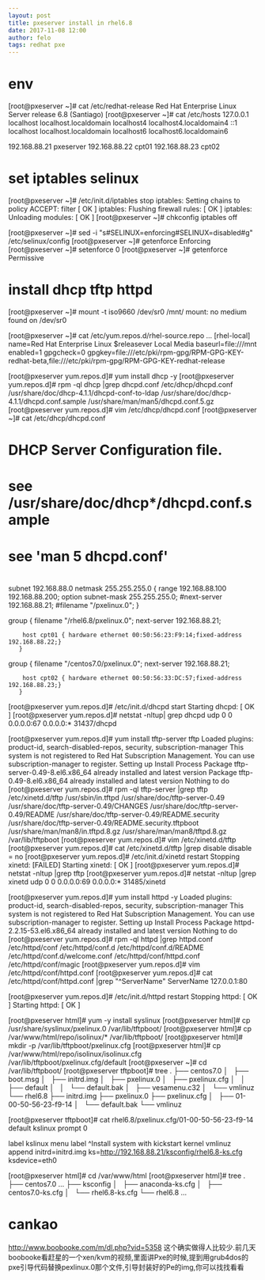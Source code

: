 ```yaml
---
layout: post
title: pxeserver install in rhel6.8
date: 2017-11-08 12:00
author: felo
tags: redhat pxe
---
```



# env

[root@pxeserver ~]# cat /etc/redhat-release
Red Hat Enterprise Linux Server release 6.8 (Santiago)
[root@pxeserver ~]# cat /etc/hosts
127.0.0.1   localhost localhost.localdomain localhost4 localhost4.localdomain4
::1         localhost localhost.localdomain localhost6 localhost6.localdomain6


192.168.88.21 pxeserver
192.168.88.22 cpt01
192.168.88.23 cpt02

# set iptables selinux

[root@pxeserver ~]# /etc/init.d/iptables stop
iptables: Setting chains to policy ACCEPT: filter          [  OK  ]
iptables: Flushing firewall rules:                         [  OK  ]
iptables: Unloading modules:                               [  OK  ]
[root@pxeserver ~]# chkconfig iptables off

[root@pxeserver ~]# sed -i "s#SELINUX=enforcing#SELINUX=disabled#g" /etc/selinux/config
[root@pxeserver ~]# getenforce
Enforcing
[root@pxeserver ~]# setenforce 0
[root@pxeserver ~]# getenforce
Permissive


# install dhcp tftp httpd 

[root@pxeserver ~]# mount -t iso9660 /dev/sr0 /mnt/
mount: no medium found on /dev/sr0

[root@pxeserver ~]# cat /etc/yum.repos.d/rhel-source.repo
...
[rhel-local]
name=Red Hat Enterprise Linux $releasever Local Media
baseurl=file:///mnt
enabled=1
gpgcheck=0
gpgkey=file:///etc/pki/rpm-gpg/RPM-GPG-KEY-redhat-beta,file:///etc/pki/rpm-gpg/RPM-GPG-KEY-redhat-release

[root@pxeserver yum.repos.d]# yum install dhcp -y
[root@pxeserver yum.repos.d]# rpm -ql dhcp |grep dhcpd.conf
/etc/dhcp/dhcpd.conf
/usr/share/doc/dhcp-4.1.1/dhcpd-conf-to-ldap
/usr/share/doc/dhcp-4.1.1/dhcpd.conf.sample
/usr/share/man/man5/dhcpd.conf.5.gz
[root@pxeserver yum.repos.d]# vim /etc/dhcp/dhcpd.conf
[root@pxeserver ~]# cat /etc/dhcp/dhcpd.conf
#
# DHCP Server Configuration file.
#   see /usr/share/doc/dhcp*/dhcpd.conf.sample
#   see 'man 5 dhcpd.conf'
#
subnet 192.168.88.0 netmask 255.255.255.0 {
        range 192.168.88.100 192.168.88.200;
        option subnet-mask 255.255.255.0;
        #next-server 192.168.88.21;
        #filename "/pxelinux.0";
       }

group  {
        filename "/rhel6.8/pxelinux.0";
        next-server 192.168.88.21;

        host cpt01 { hardware ethernet 00:50:56:23:F9:14;fixed-address 192.168.88.22;}
       }

group  {
        filename "/centos7.0/pxelinux.0";
        next-server 192.168.88.21;

        host cpt02 { hardware ethernet 00:50:56:33:DC:57;fixed-address 192.168.88.23;}
       }

[root@pxeserver yum.repos.d]# /etc/init.d/dhcpd start
Starting dhcpd:                                            [  OK  ]
[root@pxeserver yum.repos.d]# netstat -nltup| grep dhcpd
udp        0      0 0.0.0.0:67                  0.0.0.0:*                               31437/dhcpd

[root@pxeserver yum.repos.d]# yum install tftp-server tftp
Loaded plugins: product-id, search-disabled-repos, security, subscription-manager
This system is not registered to Red Hat Subscription Management. You can use subscription-manager to register.
Setting up Install Process
Package tftp-server-0.49-8.el6.x86_64 already installed and latest version
Package tftp-0.49-8.el6.x86_64 already installed and latest version
Nothing to do
[root@pxeserver yum.repos.d]# rpm -ql tftp-server |grep tftp
/etc/xinetd.d/tftp
/usr/sbin/in.tftpd
/usr/share/doc/tftp-server-0.49
/usr/share/doc/tftp-server-0.49/CHANGES
/usr/share/doc/tftp-server-0.49/README
/usr/share/doc/tftp-server-0.49/README.security
/usr/share/doc/tftp-server-0.49/README.security.tftpboot
/usr/share/man/man8/in.tftpd.8.gz
/usr/share/man/man8/tftpd.8.gz
/var/lib/tftpboot
[root@pxeserver yum.repos.d]# vim /etc/xinetd.d/tftp
[root@pxeserver yum.repos.d]# cat /etc/xinetd.d/tftp |grep disable
        disable                 = no
[root@pxeserver yum.repos.d]# /etc/init.d/xinetd restart
Stopping xinetd:                                           [FAILED]
Starting xinetd:                                           [  OK  ]
[root@pxeserver yum.repos.d]# netstat -nltup |grep tftp
[root@pxeserver yum.repos.d]# netstat -nltup |grep xinetd
udp        0      0 0.0.0.0:69                  0.0.0.0:*                               31485/xinetd

[root@pxeserver yum.repos.d]# yum install httpd -y
Loaded plugins: product-id, search-disabled-repos, security, subscription-manager
This system is not registered to Red Hat Subscription Management. You can use subscription-manager to register.
Setting up Install Process
Package httpd-2.2.15-53.el6.x86_64 already installed and latest version
Nothing to do
[root@pxeserver yum.repos.d]# rpm -ql httpd |grep httpd.conf
/etc/httpd/conf
/etc/httpd/conf.d
/etc/httpd/conf.d/README
/etc/httpd/conf.d/welcome.conf
/etc/httpd/conf/httpd.conf
/etc/httpd/conf/magic
[root@pxeserver yum.repos.d]# vim /etc/httpd/conf/httpd.conf
[root@pxeserver yum.repos.d]# cat /etc/httpd/conf/httpd.conf |grep "^ServerName"
ServerName 127.0.0.1:80

[root@pxeserver yum.repos.d]# /etc/init.d/httpd restart
Stopping httpd:                                            [  OK  ]
Starting httpd:                                            [  OK  ]

[root@pxeserver html]# yum -y install syslinux
[root@pxeserver html]# cp /usr/share/syslinux/pxelinux.0 /var/lib/tftpboot/
[root@pxeserver html]# cp /var/www/html/repo/isolinux/* /var/lib/tftpboot/
[root@pxeserver html]# mkdir -p /var/lib/tftpboot/pxelinux.cfg
[root@pxeserver html]# cp /var/www/html/repo/isolinux/isolinux.cfg /var/lib/tftpboot/pxelinux.cfg/default
[root@pxeserver ~]# cd /var/lib/tftpboot/
[root@pxeserver tftpboot]# tree
.
├── centos7.0
│   ├── boot.msg
│   ├── initrd.img
│   ├── pxelinux.0
│   ├── pxelinux.cfg
│   │   ├── default
│   │   └── default.bak
│   ├── vesamenu.c32
│   └── vmlinuz
└── rhel6.8
    ├── initrd.img
    ├── pxelinux.0
    ├── pxelinux.cfg
    │   ├── 01-00-50-56-23-f9-14
    │   └── default.bak
    └── vmlinuz

[root@pxeserver tftpboot]# cat rhel6.8/pxelinux.cfg/01-00-50-56-23-f9-14
default kslinux
prompt 0

label kslinux
  menu label ^Install system with kickstart
  kernel vmlinuz
  append initrd=initrd.img ks=http://192.168.88.21/ksconfig/rhel6.8-ks.cfg ksdevice=eth0

[root@pxeserver html]# cd /var/www/html
[root@pxeserver html]# tree
.
├── centos7.0
	...
├── ksconfig
│   ├── anaconda-ks.cfg
│   ├── centos7.0-ks.cfg
│   └── rhel6.8-ks.cfg
└── rhel6.8
	...


# cankao 
http://www.boobooke.com/m/dl.php?vid=5358
这个确实做得人比较少.前几天boobooke看赶星的一个xen/kvm的视频,里面讲Pxe的时候,提到用grub4dos的pxe引导代码替换pexlinux.0那个文件,引导封装好的Pe的img,你可以找找看看

